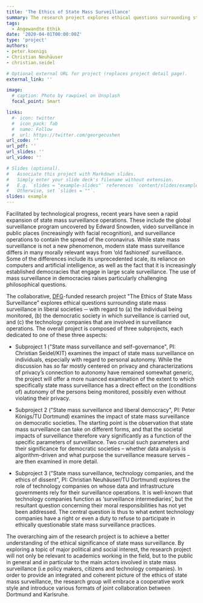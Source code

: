 ```yaml
---
title: 'The Ethics of State Mass Surveillance'
summary: The research project explores ethical questions surrounding state mass surveillance in liberal societies ─ with regard to (a) the individual being monitored, (b) the democratic society in which surveillance is carried out, and (c) the technology companies that are involved in surveillance operations.
tags:
  - Angewandte Ethik
date: '2020-04-01T00:00:00Z'
type: 'project'
authors:
- peter.koenigs
- Christian Neuhäuser
- christian.seidel

# Optional external URL for project (replaces project detail page).
external_link: ''

image:
  # caption: Photo by rawpixel on Unsplash
  focal_point: Smart

links:
  #- icon: twitter
  #  icon_pack: fab
  #  name: Follow
  #  url: https://twitter.com/georgecushen
url_code: ''
url_pdf: ''
url_slides: ''
url_video: ''

# Slides (optional).
#   Associate this project with Markdown slides.
#   Simply enter your slide deck's filename without extension.
#   E.g. `slides = "example-slides"` references `content/slides/example-slides.md`.
#   Otherwise, set `slides = ""`.
slides: example
---
```


Facilitated by technological progress, recent years have seen a rapid expansion of state mass surveillance operations. These include the global surveillance program uncovered by Edward Snowden, video surveillance in public places (increasingly with facial recognition), and surveillance operations to contain the spread of the coronavirus. While state mass surveillance is not a new phenomenon, modern state mass surveillance differs in many morally relevant ways from ‘old fashioned’ surveillance. Some of the differences include its unprecedented scale, its reliance on computers and artificial intelligence, as well as the fact that it is increasingly established democracies that engage in large scale surveillance. The use of mass surveillance in democracies raises particularly challenging philosophical questions.

The collaborative, [DFG](https://gepris.dfg.de/gepris/projekt/543945223?language=en)-funded research project "The Ethics of State Mass Surveillance" explores ethical questions surrounding state mass surveillance in liberal societies ─ with regard to (a) the individual being monitored, (b) the democratic society in which surveillance is carried out, and (c) the technology companies that are involved in surveillance operations. The overall project is composed of three subprojects, each dedicated to one of these three aspects:

- Subproject 1 ("State mass surveillance and self-governance", PI: Christian Seidel/KIT) examines the impact of state mass surveillance on individuals, especially with regard to personal autonomy. While the discussion has so far mostly centered on privacy and characterizations of privacy’s connection to autonomy have remained somewhat generic, the project will offer a more nuanced examination of the extent to which specifically state mass surveillance has a direct effect on the (conditions of) autonomy of the persons being monitored, possibly even without violating their privacy.

- Subproject 2 ("State mass surveillance and liberal democracy", PI: Peter Königs/TU Dortmund) examines the impact of state mass surveillance on democratic societies. The starting point is the observation that state mass surveillance can take on different forms, and that the societal impacts of surveillance therefore vary significantly as a function of the specific parameters of surveillance. Two crucial such parameters and their significance for democratic societies – whether data analysis is algorithm-driven and what purpose the surveillance measure serves – are then examined in more detail.

- Subproject 3 ("State mass surveillance, technology companies, and the ethics of dissent", PI: Christian Neuhäuser/TU Dortmund) explores the role of technology companies on whose data and infrastructure governments rely for their surveillance operations. It is well-known that technology companies function as ‘surveillance intermediaries’, but the resultant question concerning their moral responsibilities has not yet been addressed. The central question is thus to what extent technology companies have a right or even a duty to refuse to participate in ethically questionable state mass surveillance practices.

The overarching aim of the research project is to achieve a better understanding of the ethical significance of state mass surveillance. By exploring a topic of major political and social interest, the research project will not only be relevant to academics working in the field, but to the public in general and in particular to the main actors involved in state mass surveillance (i.e policy makers, citizens and technology companies). In order to  provide an integrated and coherent picture of the ethics of state mass surveillance, the research group will embrace a cooperative work style and introduce various formats of joint collaboration between Dortmund and Karlsruhe.
